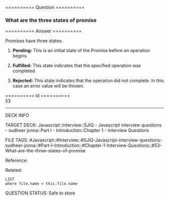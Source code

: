 ========== Question ==========  

### What are the three states of promise  

========== Answer ==========  

Promises have three states:

1. **Pending:** This is an initial state of the Promise before an operation begins

2. **Fulfilled:** This state indicates that the specified operation was completed.

3. **Rejected:** This state indicates that the operation did not complete. In this case an error value will be thrown.

========== Id ==========  
53

---

DECK INFO

TARGET DECK: Javascript::Interview::SJIQ - Javascript interview questions - sudheer jonna::Part I - Introduction::Chapter 1 - Interview Questions

FILE TAGS: #Javascript::#Interview::#SJIQ-Javascript-interview-questions-sudheer-jonna::#Part-I-Introduction::#Chapter-1-Interview-Questions::#53-What-are-the-three-states-of-promise

Reference:

Related:

```dataview
LIST
where file.name = this.file.name
```

QUESTION STATUS: Safe to store

